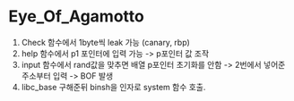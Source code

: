 # Eye_Of_Agamotto

1. Check 함수에서 1byte씩 leak 가능 (canary, rbp)
2. help 함수에서 p1 포인터에 입력 가능 -> p포인터 값 조작
3. input 함수에서 rand값을 맞추면 배열 p포인터 초기화를 안함 -> 2번에서 넣어준 주소부터 입력 -> BOF 발생
4. libc_base 구해준뒤 binsh을 인자로 system 함수 호출.
